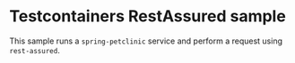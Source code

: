 # Testcontainers RestAssured sample

This sample runs a `spring-petclinic` service and perform a request using `rest-assured`.
